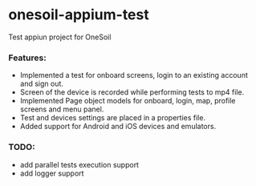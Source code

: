 # onesoil-appium-test
Test appiun project for OneSoil

### Features:
- Implemented a test for onboard screens, login to an existing account and sign out.
- Screen of the device is recorded while performing tests to mp4 file.
- Implemented Page object models for onboard, login, map, profile screens and menu panel.
- Test and devices settings are placed in a properties file.
- Added support for Android and iOS devices and emulators.

### TODO:
- add parallel tests execution support
- add logger support
